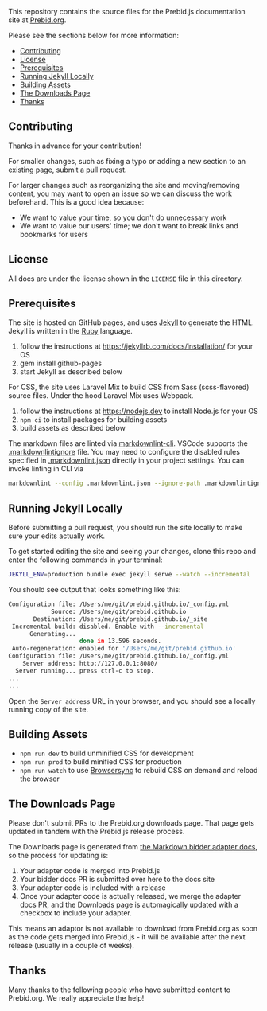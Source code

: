 This repository contains the source files for the Prebid.js documentation site at [Prebid.org](https://prebid.org).

Please see the sections below for more information:

* [Contributing](#contributing)
* [License](#license)
* [Prerequisites](#prerequisites)
* [Running Jekyll Locally](#running-jekyll-locally)
* [Building Assets](#building-assets)
* [The Downloads Page](#the-downloads-page)
* [Thanks](#thanks)

<a name="contributing"></a>

## Contributing

Thanks in advance for your contribution!

For smaller changes, such as fixing a typo or adding a new section to an existing page, submit a pull request.

For larger changes such as reorganizing the site and moving/removing content, you may want to open an issue so we can discuss the work beforehand.  This is a good idea because:

* We want to value your time, so you don't do unnecessary work
* We want to value our users' time; we don't want to break links and bookmarks for users

<a name="license"></a>

## License

All docs are under the license shown in the `LICENSE` file in this directory.

<a name="prerequisites"></a>

## Prerequisites

The site is hosted on GitHub pages, and uses [Jekyll](https://jekyllrb.com/) to generate the HTML. Jekyll is written in the [Ruby](https://www.ruby-lang.org/en/) language.

1. follow the instructions at https://jekyllrb.com/docs/installation/ for your OS
1. gem install github-pages
1. start Jekyll as described below

For CSS, the site uses Laravel Mix to build CSS from Sass (scss-flavored) source files. Under the hood Laravel Mix uses Webpack.

1. follow the instructions at https://nodejs.dev to install Node.js for your OS
1. `npm ci` to install packages for building assets
1. build assets as described below

The markdown files are linted via [markdownlint-cli](https://github.com/igorshubovych/markdownlint-cli). VSCode supports the [.markdownlintignore](.markdownlintignore) file.
You may need to configure the disabled rules specified in [.markdownlint.json](.markdownlint.json) directly in your project settings. You can invoke linting in CLI via

```bash
markdownlint --config .markdownlint.json --ignore-path .markdownlintignore "**/*.md"
```

<a name="running-jekyll-locally"></a>

## Running Jekyll Locally

Before submitting a pull request, you should run the site locally to make sure your edits actually work.

To get started editing the site and seeing your changes, clone this repo and enter the following commands in your terminal:

```bash
JEKYLL_ENV=production bundle exec jekyll serve --watch --incremental
```

You should see output that looks something like this:

```bash
Configuration file: /Users/me/git/prebid.github.io/_config.yml  
            Source: /Users/me/git/prebid.github.io  
       Destination: /Users/me/git/prebid.github.io/_site  
 Incremental build: disabled. Enable with --incremental  
      Generating...   
                    done in 13.596 seconds.  
 Auto-regeneration: enabled for '/Users/me/git/prebid.github.io'  
Configuration file: /Users/me/git/prebid.github.io/_config.yml  
    Server address: http://127.0.0.1:8080/  
  Server running... press ctrl-c to stop.  
...  
...  
```

Open the `Server address` URL in your browser, and you should see a locally running copy of the site.

<a name="building-assets"></a>

## Building Assets

* `npm run dev` to build unminified CSS for development
* `npm run prod` to build minified CSS for production
* `npm run watch` to use [Browsersync](https://browsersync.io) to rebuild CSS on demand and reload the browser

## The Downloads Page

Please don't submit PRs to the Prebid.org downloads page. That page gets updated in tandem with the Prebid.js release process.

The Downloads page is generated from [the Markdown bidder adapter docs](https://github.com/prebid/prebid.github.io/tree/master/dev-docs/bidders), so the process for updating is:

1. Your adapter code is merged into Prebid.js
2. Your bidder docs PR is submitted over here to the docs site
3. Your adapter code is included with a release
4. Once your adapter code is actually released, we merge the adapter docs PR, and the Downloads page is automagically updated with a checkbox to include your adapter.

This means an adaptor is not available to download from Prebid.org as soon as the code gets merged into Prebid.js - it will be available after the next release (usually in a couple of weeks).

<a name="thanks"></a>

## Thanks

Many thanks to the following people who have submitted content to Prebid.org.  We really appreciate the help!
